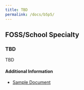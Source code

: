 ```yaml
---
title: TBD
permalink: /docs/b5p5/
---
```


## FOSS/School Specialty

### TBD
TBD

#### Additional Information
 - [Sample Document](../wednesday/breakout7/documents/b1p1d1.pdf)